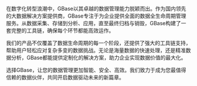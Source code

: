 在数字化转型浪潮中，GBase以其卓越的数据管理能力脱颖而出。作为国内领先的大数据解决方案提供商，GBase专注于为企业提供全面的数据全生命周期管理服务。从数据采集、存储到分析、应用，直至最终归档与销毁，GBase构建了一套完整的工具链，确保每个环节都能高效运作。

我们的产品不仅覆盖了数据生命周期的每一个阶段，还提供了强大的工具链支持，帮助用户轻松应对复杂多变的数据挑战。无论是海量数据的快速处理，还是精准数据分析，GBase都能提供定制化的解决方案，助力企业实现数据价值的最大化。

选择GBase，让您的数据管理更加智能、安全、高效。我们致力于成为您最值得信赖的数据伙伴，共同开启数据驱动未来的新篇章。